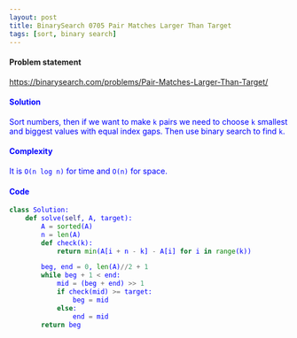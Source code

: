 ```yaml
---
layout: post
title: BinarySearch 0705 Pair Matches Larger Than Target
tags: [sort, binary search]
---
```


#### Problem statement

<a href="https://binarysearch.com/problems/Pair-Matches-Larger-Than-Target/"> <font color = blue>https://binarysearch.com/problems/Pair-Matches-Larger-Than-Target/

#### Solution
Sort numbers, then if we want to make `k` pairs we need to choose `k` smallest and biggest values with equal index gaps. Then use binary search to find `k`.

#### Complexity
It is `O(n log n)` for time and `O(n)` for space.

#### Code
```python
class Solution:
    def solve(self, A, target):
        A = sorted(A)
        n = len(A)
        def check(k):
            return min(A[i + n - k] - A[i] for i in range(k))

        beg, end = 0, len(A)//2 + 1
        while beg + 1 < end:
            mid = (beg + end) >> 1
            if check(mid) >= target:
                beg = mid
            else:
                end = mid
        return beg
```
